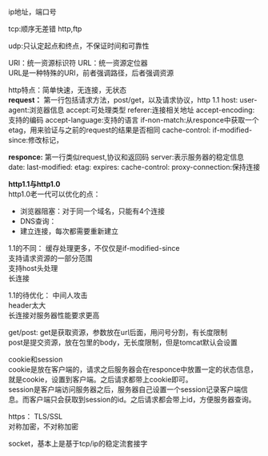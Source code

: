ip地址，端口号

tcp:顺序无差错
http,ftp

udp:只认定起点和终点，不保证时间和可靠性  

URI：统一资源标识符
URL：统一资源定位器  
URL是一种特殊的URI，前者强调路径，后者强调资源  

http特点：简单快速，无连接，无状态  
**request：**
第一行包括请求方法，post/get，以及请求协议，http 1.1
host:
user-agent:浏览器信息
accept:可处理类型
referer:连接相关地址
accept-encoding:支持的编码
accept-language:支持的语言
if-non-match:从responce中获取一个etag，用来验证与之前的request的结果是否相同
cache-control:
if-modified-since:修改标记，

**responce:**
第一行类似request,协议和返回码
server:表示服务器的稳定信息
date:
last-modified:
etag:
expires:
cache-control:
proxy-connection:保持连接

**http1.1与http1.0**  
http1.0老一代可以优化的点：
- 浏览器阻塞：对于同一个域名，只能有4个连接
- DNS查询：
- 建立连接，每次都需要重新建立

1.1的不同：
缓存处理更多，不仅仅是if-modified-since  
支持请求资源的一部分范围  
支持host头处理  
长连接  

1.1的待优化：
中间人攻击  
header太大  
长连接对服务器性能要求更高  

get/post:
get是获取资源，参数放在url后面，用问号分割，有长度限制  
post是提交资源，放在包里的body，无长度限制，但是tomcat默认会设置   

cookie和session  
cookie是放在客户端的，请求之后服务器会在responce中放置一定的状态信息，就是cookie，设置到客户端。之后请求都带上cookie即可。  
session是客户端访问服务器之后，服务器自己设置一个session记录客户端信息。而客户端只会获取到session的id。之后请求都会带上id，方便服务器查询。  

https：
TLS/SSL  
对称加密，不对称加密  




socket，基本上是基于tcp/ip的稳定流套接字  
